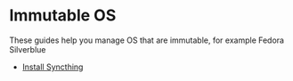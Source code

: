 # Immutable OS
These guides help you manage OS that are immutable, for example Fedora Silverblue

- [Install Syncthing](syncthing)
